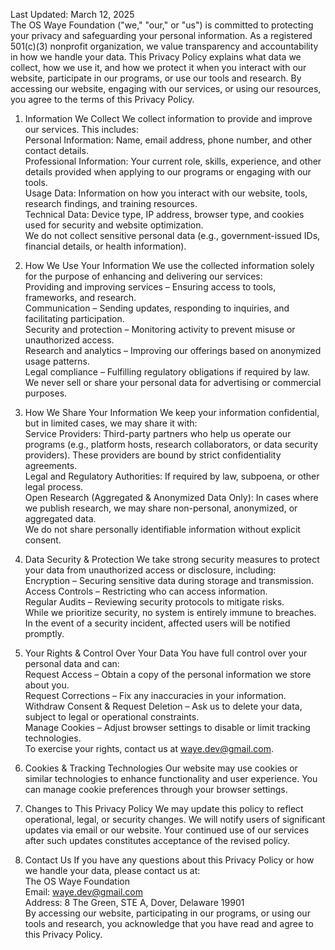 Last Updated: March 12, 2025  
The OS Waye Foundation ("we," "our," or "us") is committed to protecting your privacy and safeguarding your personal information. As a registered 501(c)(3) nonprofit organization, we value transparency and accountability in how we handle your data. This Privacy Policy explains what data we collect, how we use it, and how we protect it when you interact with our website, participate in our programs, or use our tools and research. By accessing our website, engaging with our services, or using our resources, you agree to the terms of this Privacy Policy.

1. Information We Collect
We collect information to provide and improve our services. This includes:  
Personal Information: Name, email address, phone number, and other contact details.  
Professional Information: Your current role, skills, experience, and other details provided when applying to our programs or engaging with our tools.  
Usage Data: Information on how you interact with our website, tools, research findings, and training resources.  
Technical Data: Device type, IP address, browser type, and cookies used for security and website optimization.  
We do not collect sensitive personal data (e.g., government-issued IDs, financial details, or health information).  

2. How We Use Your Information
We use the collected information solely for the purpose of enhancing and delivering our services:  
Providing and improving services – Ensuring access to tools, frameworks, and research.  
Communication – Sending updates, responding to inquiries, and facilitating participation.  
Security and protection – Monitoring activity to prevent misuse or unauthorized access.  
Research and analytics – Improving our offerings based on anonymized usage patterns.  
Legal compliance – Fulfilling regulatory obligations if required by law.  
We never sell or share your personal data for advertising or commercial purposes.  

3. How We Share Your Information
We keep your information confidential, but in limited cases, we may share it with:  
Service Providers: Third-party partners who help us operate our programs (e.g., platform hosts, research collaborators, or data security providers). These providers are bound by strict confidentiality agreements.  
Legal and Regulatory Authorities: If required by law, subpoena, or other legal process.  
Open Research (Aggregated & Anonymized Data Only): In cases where we publish research, we may share non-personal, anonymized, or aggregated data.  
We do not share personally identifiable information without explicit consent.  

4. Data Security & Protection
We take strong security measures to protect your data from unauthorized access or disclosure, including:  
Encryption – Securing sensitive data during storage and transmission.  
Access Controls – Restricting who can access information.  
Regular Audits – Reviewing security protocols to mitigate risks.  
While we prioritize security, no system is entirely immune to breaches. In the event of a security incident, affected users will be notified promptly.  

5. Your Rights & Control Over Your Data
You have full control over your personal data and can:  
Request Access – Obtain a copy of the personal information we store about you.  
Request Corrections – Fix any inaccuracies in your information.  
Withdraw Consent & Request Deletion – Ask us to delete your data, subject to legal or operational constraints.  
Manage Cookies – Adjust browser settings to disable or limit tracking technologies.  
To exercise your rights, contact us at waye.dev@gmail.com.  

6. Cookies & Tracking Technologies
Our website may use cookies or similar technologies to enhance functionality and user experience. You can manage cookie preferences through your browser settings.  

7. Changes to This Privacy Policy
We may update this policy to reflect operational, legal, or security changes. We will notify users of significant updates via email or our website. Your continued use of our services after such updates constitutes acceptance of the revised policy.  

8. Contact Us
If you have any questions about this Privacy Policy or how we handle your data, please contact us at:  
The OS Waye Foundation  
Email: waye.dev@gmail.com  
Address: 8 The Green, STE A, Dover, Delaware 19901  
By accessing our website, participating in our programs, or using our tools and research, you acknowledge that you have read and agree to this Privacy Policy.  